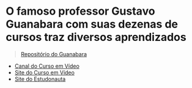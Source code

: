 # O famoso professor Gustavo Guanabara com suas dezenas de cursos traz diversos aprendizados

> [Repositório do Guanabara](https://github.com/gustavoguanabara)

* [Canal do Curso em Vídeo](https://www.youtube.com/c/CursoemV%C3%ADdeo)
* [Site do Curso em Vídeo](https://www.cursoemvideo.com/)
* [Site do Estudonauta](https://www.estudonauta.com/)